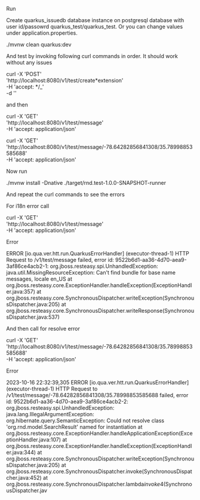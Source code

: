 Run

Create quarkus_issuedb database instance on postgresql database with user id/passowrd quarkus_test/quarkus_test. Or you can change values under application.properties.

./mvnw clean quarkus:dev

And test by invoking following curl commands in order. It should work without any issues

curl -X 'POST' \
 'http://localhost:8080/v1/test/create*extension' \
 -H 'accept: */\_' \
 -d ''

and then

curl -X 'GET' \
 'http://localhost:8080/v1/test/message' \
 -H 'accept: application/json'

curl -X 'GET' \
 'http://localhost:8080/v1/test/message/-78.64282856841308/35.78998853585688' \
 -H 'accept: application/json'

Now run

./mvnw install -Dnative
./target/rnd.test-1.0.0-SNAPSHOT-runner

And repeat the curl commands to see the errors

For i18n error call

curl -X 'GET' \
 'http://localhost:8080/v1/test/message' \
 -H 'accept: application/json'

Error

ERROR [io.qua.ver.htt.run.QuarkusErrorHandler] (executor-thread-1) HTTP Request to /v1/test/message failed, error id: 9522b6d1-aa36-4d70-aea9-3af86ce4acb2-1: org.jboss.resteasy.spi.UnhandledException: java.util.MissingResourceException: Can't find bundle for base name messages, locale en_US
at org.jboss.resteasy.core.ExceptionHandler.handleException(ExceptionHandler.java:357)
at org.jboss.resteasy.core.SynchronousDispatcher.writeException(SynchronousDispatcher.java:205)
at org.jboss.resteasy.core.SynchronousDispatcher.writeResponse(SynchronousDispatcher.java:537)

And then call for resolve error

curl -X 'GET' \
 'http://localhost:8080/v1/test/message/-78.64282856841308/35.78998853585688' \
 -H 'accept: application/json'

Error

2023-10-16 22:32:39,305 ERROR [io.qua.ver.htt.run.QuarkusErrorHandler] (executor-thread-1) HTTP Request to /v1/test/message/-78.64282856841308/35.78998853585688 failed, error id: 9522b6d1-aa36-4d70-aea9-3af86ce4acb2-2: org.jboss.resteasy.spi.UnhandledException: java.lang.IllegalArgumentException: org.hibernate.query.SemanticException: Could not resolve class 'org.rnd.model.SearchResult' named for instantiation
at org.jboss.resteasy.core.ExceptionHandler.handleApplicationException(ExceptionHandler.java:107)
at org.jboss.resteasy.core.ExceptionHandler.handleException(ExceptionHandler.java:344)
at org.jboss.resteasy.core.SynchronousDispatcher.writeException(SynchronousDispatcher.java:205)
at org.jboss.resteasy.core.SynchronousDispatcher.invoke(SynchronousDispatcher.java:452)
at org.jboss.resteasy.core.SynchronousDispatcher.lambda$invoke$4(SynchronousDispatcher.jav
